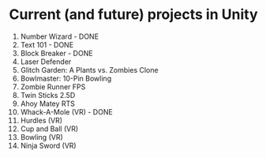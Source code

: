 # Current (and future) projects in Unity
  
1. Number Wizard - DONE
2. Text 101 - DONE
3. Block Breaker - DONE
4. Laser Defender 
5. Glitch Garden: A Plants vs. Zombies Clone 
6. Bowlmaster: 10-Pin Bowling
7. Zombie Runner FPS
8. Twin Sticks 2.5D
9. Ahoy Matey RTS
10. Whack-A-Mole (VR) - DONE
11. Hurdles (VR)
12. Cup and Ball (VR)
13. Bowling (VR)
14. Ninja Sword (VR)
